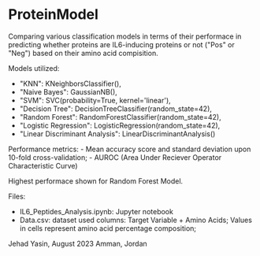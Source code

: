 # ProteinModel

Comparing various classification models in terms of their performace in predicting whether proteins are IL6-inducing proteins or not ("Pos" or "Neg")
based on their amino acid compisition. 

Models utilized: 
- "KNN": KNeighborsClassifier(),
- "Naive Bayes": GaussianNB(),
- "SVM": SVC(probability=True, kernel='linear'),
- "Decision Tree": DecisionTreeClassifier(random_state=42),
- "Random Forest": RandomForestClassifier(random_state=42),
- "Logistic Regression": LogisticRegression(random_state=42),
- "Linear Discriminant Analysis": LinearDiscriminantAnalysis()

Performance metrics:
    - Mean accuracy score and standard deviation upon 10-fold cross-validation;
    - AUROC (Area Under Reciever Operator Characteristic Curve)

Highest performace shown for Random Forest Model.

Files:
- IL6_Peptides_Analysis.ipynb: Jupyter notebook
- Data.csv: dataset used
    columns: Target Variable + Amino Acids;
    Values in cells represent amino acid percentage composition;

Jehad Yasin, August 2023
Amman, Jordan
  
